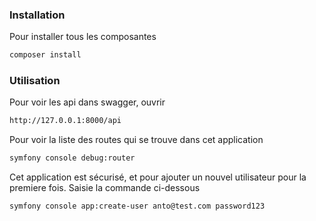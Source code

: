 ### Installation 

Pour installer tous les composantes

```bash
composer install 
```
### Utilisation

Pour voir les api dans swagger, ouvrir

```bash
http://127.0.0.1:8000/api
```
Pour voir la liste des routes qui se trouve dans cet application

```bash
symfony console debug:router
```

Cet application est sécurisé, et pour ajouter un nouvel utilisateur pour la premiere fois.
Saisie la commande ci-dessous


```bash
symfony console app:create-user anto@test.com password123
```
